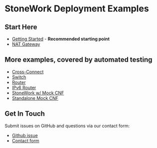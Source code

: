 StoneWork Deployment Examples
=============================

Start Here
--------------------

* [Getting Started](./getting-started/EXAMPLE.md) - **Recommended starting point**
* [NAT Gateway](./nat-router/EXAMPLE.md)

More examples, covered by automated testing
----------------------------

* [Cross-Connect](./testing/010-xconnect/EXAMPLE.md)
* [Switch](./testing/020-switch/EXAMPLE.md)
* [Router](./testing/030-router/EXAMPLE.md)
* [IPv6 Router](./testing/040-router6/EXAMPLE.md)
* [StoneWork w/ Mock CNF](./testing/100-mock-cnf-module/EXAMPLE.md)
* [Standalone Mock CNF](./testing/110-mock-cnf-standalone/EXAMPLE.md)


Get In Touch
----------------------------

Submit issues on GitHub and questions via our contact form:
* [Github issue](https://github.com/PANTHEONtech/StoneWork/issues/new/choose)
* [Contact form](https://cdnf.io/contact/)
